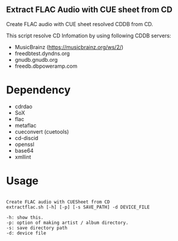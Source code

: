 Extract FLAC Audio with CUE sheet from CD
-----

Create FLAC audio with CUE sheet resolved CDDB from CD.

This script resolve CD Infomation by using following CDDB servers:

* MusicBrainz (https://musicbrainz.org/ws/2/)
* freedbtest.dyndns.org
* gnudb.gnudb.org
* freedb.dbpoweramp.com

Dependency
=====

* cdrdao
* SoX
* flac
* metaflac
* cueconvert (cuetools)
* cd-discid
* openssl
* base64
* xmllint

Usage
=====

<pre><code>
Create FLAC audio with CUESheet from CD
extractflac.sh [-h] [-p] [-s SAVE_PATH] -d DEVICE_FILE

-h: show this.
-p: option of making artist / album directory.
-s: save directory path
-d: device file</code></pre>
